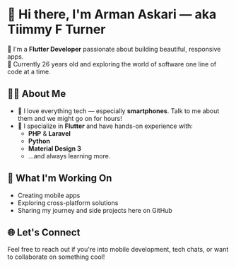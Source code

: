 # 👋 Hi there, I'm Arman Askari — aka **Tiimmy F Turner**

🎯 I'm a **Flutter Developer** passionate about building beautiful, responsive apps.  
📍 Currently 26 years old and exploring the world of software one line of code at a time.



## 🧑‍💻 About Me

- 💙 I love everything tech — especially **smartphones**. Talk to me about them and we might go on for hours!
- 📱 I specialize in **Flutter** and have hands-on experience with:
  - **PHP** & **Laravel**
  - **Python**
  - **Material Design 3**
  - ...and always learning more.



## 🚀 What I'm Working On

- Creating mobile apps
- Exploring cross-platform solutions
- Sharing my journey and side projects here on GitHub



## 🌐 Let's Connect

Feel free to reach out if you're into mobile development, tech chats, or want to collaborate on something cool!





<!--
**TiimmyFTurner/TiimmyFTurner** is a ✨ _special_ ✨ repository because its `README.md` (this file) appears on your GitHub profile.

Here are some ideas to get you started:

- 🔭 I’m currently working on ...
- 🌱 I’m currently learning ...
- 👯 I’m looking to collaborate on ...
- 🤔 I’m looking for help with ...
- 💬 Ask me about ...
- 📫 How to reach me: ...
- 😄 Pronouns: ...
- ⚡ Fun fact: ...
-->
